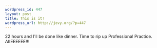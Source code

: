 ```yaml
--- 
wordpress_id: 447
layout: post
title: This is it!
wordpress_url: http://jevy.org/?p=447
---
```

22 hours and I'll be done like dinner.  Time to rip up Professional Practice.  AIIEEEEEE!!!
